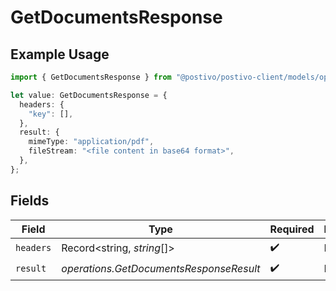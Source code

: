# GetDocumentsResponse

## Example Usage

```typescript
import { GetDocumentsResponse } from "@postivo/postivo-client/models/operations";

let value: GetDocumentsResponse = {
  headers: {
    "key": [],
  },
  result: {
    mimeType: "application/pdf",
    fileStream: "<file content in base64 format>",
  },
};
```

## Fields

| Field                                   | Type                                    | Required                                | Description                             |
| --------------------------------------- | --------------------------------------- | --------------------------------------- | --------------------------------------- |
| `headers`                               | Record<string, *string*[]>              | :heavy_check_mark:                      | N/A                                     |
| `result`                                | *operations.GetDocumentsResponseResult* | :heavy_check_mark:                      | N/A                                     |